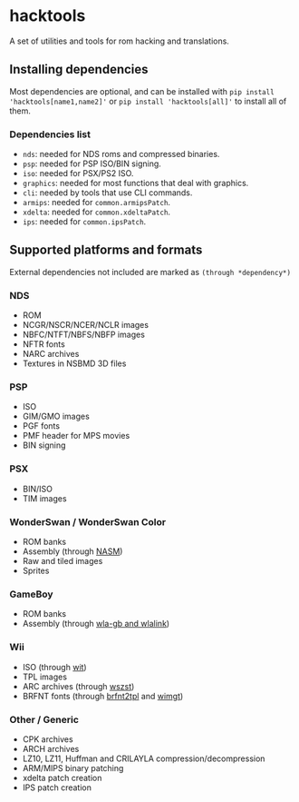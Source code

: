 # hacktools
A set of utilities and tools for rom hacking and translations.

## Installing dependencies
Most dependencies are optional, and can be installed with `pip install 'hacktools[name1,name2]'` or `pip install 'hacktools[all]'` to install all of them.
### Dependencies list
 - `nds`: needed for NDS roms and compressed binaries.
 - `psp`: needed for PSP ISO/BIN signing.
 - `iso`: needed for PSX/PS2 ISO.
 - `graphics`: needed for most functions that deal with graphics.
 - `cli`: needed by tools that use CLI commands.
 - `armips`: needed for `common.armipsPatch`.
 - `xdelta`: needed for `common.xdeltaPatch`.
 - `ips`: needed for `common.ipsPatch`.

## Supported platforms and formats
External dependencies not included are marked as `(through *dependency*)`
### NDS
- ROM
- NCGR/NSCR/NCER/NCLR images
- NBFC/NTFT/NBFS/NBFP images
- NFTR fonts
- NARC archives
- Textures in NSBMD 3D files
### PSP
- ISO
- GIM/GMO images
- PGF fonts
- PMF header for MPS movies
- BIN signing
### PSX
- BIN/ISO
- TIM images
### WonderSwan / WonderSwan Color
- ROM banks
- Assembly (through [NASM](https://www.nasm.us))
- Raw and tiled images
- Sprites
### GameBoy
- ROM banks
- Assembly (through [wla-gb and wlalink](https://github.com/vhelin/wla-dx))
### Wii
- ISO (through [wit](https://wit.wiimm.de))
- TPL images
- ARC archives (through [wszst](https://szs.wiimm.de))
- BRFNT fonts (through [brfnt2tpl](https://wiki.tockdom.com/wiki/Brfnt2tpl) and [wimgt](https://szs.wiimm.de))
### Other / Generic
- CPK archives
- ARCH archives
- LZ10, LZ11, Huffman and CRILAYLA compression/decompression
- ARM/MIPS binary patching
- xdelta patch creation
- IPS patch creation
